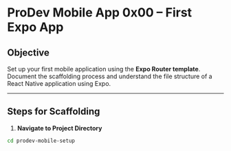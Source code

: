 # ProDev Mobile App 0x00 – First Expo App

## Objective

Set up your first mobile application using the **Expo Router template**. Document the scaffolding process and understand the file structure of a React Native application using Expo.

---

## Steps for Scaffolding

1. **Navigate to Project Directory**

```bash
cd prodev-mobile-setup

